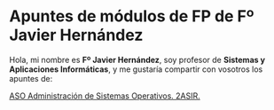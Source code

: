 # Apuntes de módulos de FP de Fº Javier Hernández

Hola, mi nombre es **Fº Javier Hernández**, soy profesor de **Sistemas y Aplicaciones Informáticas**, y me gustaría compartir con vosotros los apuntes de:

[ASO Administración de Sistemas Operativos. 2ASIR. ](https://fjavier-hernandez.github.io/aso/)
